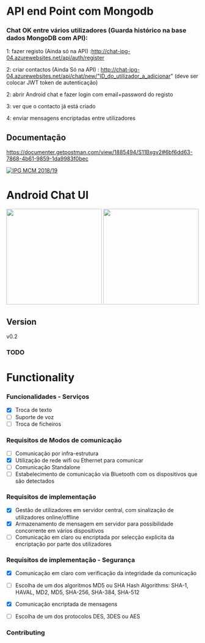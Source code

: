 # API end Point com Mongodb

### Chat OK entre vários utilizadores (Guarda histórico na base dados MongoDB com API):

1: fazer registo (Ainda só na API) :http://chat-ipg-04.azurewebsites.net/api/auth/register

2: criar contactos (Ainda Só na API) : http://chat-ipg-04.azurewebsites.net/api/chat/new/"ID_do_utilizador_a_adicionar" (deve ser colocar JWT token de autenticação)
 
2: abrir Android chat e fazer login com email+password do registo

3: ver que o contacto já está criado

4: enviar mensagens encriptadas entre utilizadores




## Documentação
https://documenter.getpostman.com/view/1885494/S11Bxgv2#6bf6dd63-7868-4b61-9859-1da9983f0bec

<a href="http://mcm.ipg.pt"><img src="http://www.ipg.pt/website/imgs/logotipo_ipg.jpg" title="IPG(MCM)" alt="IPG MCM 2018/19"></a>

# Android Chat UI
<img src="https://user-images.githubusercontent.com/2634610/52165634-3509eb00-26fb-11e9-8eef-c553c78997e4.png" width="250">
<img src="https://user-images.githubusercontent.com/2634610/52754390-448a0d80-2ff2-11e9-84cf-a7761e306d85.png" width="250">

## Version
v0.2

### TODO


# Functionality

### Funcionalidades - Serviços
- [x] Troca de texto
- [ ] Suporte de voz
- [ ] Troca de ficheiros

### Requisitos de Modos de comunicação
- [ ] Comunicação por infra-estrutura
- [X] Utilização de rede wifi ou Ethernet para comunicar
- [ ] Comunicação Standalone
- [ ] Estabelecimento de comunicação via Bluetooth com os dispositivos que são detectados

### Requisitos de implementação
- [x] Gestão de utilizadores em servidor central, com sinalização de utilizadores online/offline
- [x] Armazenamento de mensagem em servidor para possibilidade concorrente em vários dispositivos
- [ ] Comunicação em claro ou encriptada por selecção explicita da encriptação por parte dos utilizadores

### Requisitos de implementação - Segurança
- [X] Comunicação em claro com verificação da integridade da comunicação
- [ ] Escolha de um dos algoritmos MD5 ou SHA Hash Algorithms: SHA-1, HAVAL, MD2, MD5, SHA-256, SHA-384, SHA-512
- [x] Comunicação encriptada de mensagens
- [ ] Escolha de um dos protocolos DES, 3DES ou AES



### Contributing

